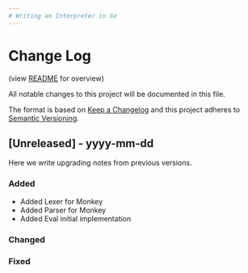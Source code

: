 ```yaml
---
# Writing an Interpreter in Go
---
```

# Change Log 

(view [README](./README.md) for overview)

All notable changes to this project will be documented in this file.
 
The format is based on [Keep a Changelog](http://keepachangelog.com/)
and this project adheres to [Semantic Versioning](http://semver.org/).
 
## [Unreleased] - yyyy-mm-dd
 
Here we write upgrading notes from previous versions.
 
### Added
* Added Lexer for Monkey
* Added Parser for Monkey
* Added Eval initial implementation

### Changed
 
### Fixed
